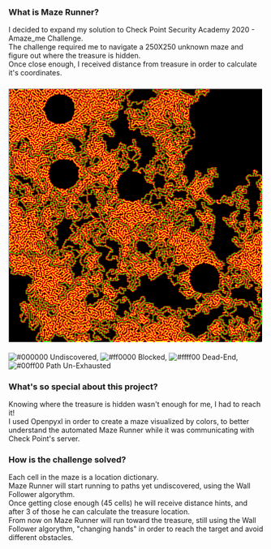 ### What is Maze Runner?
I decided to expand my solution to Check Point Security Academy 2020 - Amaze_me Challenge.  
The challenge required me to navigate a 250X250 unknown maze and figure out where the treasure is hidden.   
Once close enough, I received distance from treasure in order to calculate it's coordinates.

### ![Maze](https://github.com/iRusek/Maze_Runner/blob/master/media/Full_Maze.PNG?raw=true)
![#000000](https://placehold.it/15/000000/000000?text=+) Undiscovered, ![#ff0000](https://placehold.it/15/ff0000/000000?text=+) Blocked, ![#ffff00](https://placehold.it/15/ffff00/000000?text=+) Dead-End, ![#00ff00](https://placehold.it/15/00ff00/000000?text=+) Path Un-Exhausted

### What's so special about this project?
Knowing where the treasure is hidden wasn't enough for me, I had to reach it!  
I used Openpyxl in order to create a maze visualized by colors, to better understand the automated Maze Runner while it was communicating with Check Point's server.

### How is the challenge solved?
Each cell in the maze is a location dictionary.  
Maze Runner will start running to paths yet undiscovered, using the Wall Follower algorythm.  
Once getting close enough (45 cells) he will receive distance hints, and after 3 of those he can calculate the treasure location.  
From now on Maze Runner will run toward the treasure, still using the Wall Follower algorythm, "changing hands" in order to reach the target and avoid different obstacles.
